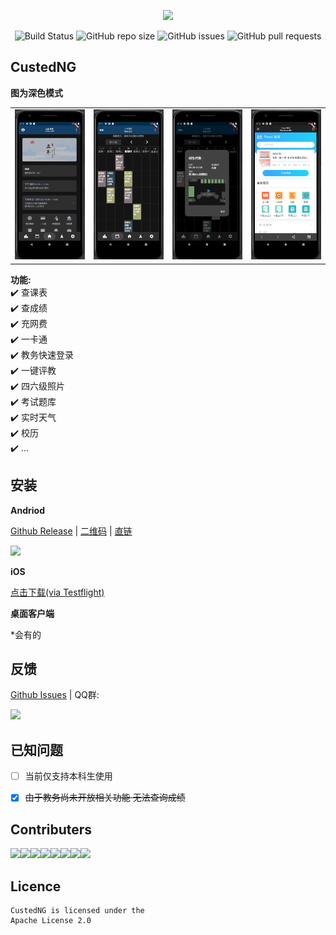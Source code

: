 <p align="center">
  <img width="500px" src="https://raw.githubusercontent.com/CustedNG/CustedNG/master/screenshot/CustedNG.png">
</p>

<p align="center">
    <img alt="Build Status" src="https://api.codemagic.io/apps/5e34f30dcb13955d9f85f43f/5e34f30dcb13955d9f85f43e/status_badge.svg">
    <img alt="GitHub repo size" src="https://img.shields.io/github/repo-size/CustedNG/CustedNG">
    <img alt="GitHub issues" src="https://img.shields.io/github/issues-raw/CustedNG/CustedNG">
    <img alt="GitHub pull requests" src="https://img.shields.io/github/issues-pr/CustedNG/CustedNG">
</p>

## CustedNG

**图为深色模式**

<table>
  <tr>
    <td>
		<img width="200px" src="https://raw.githubusercontent.com/CustedNG/CustedNG/material/screenshot/home.png">
    </td>
    <td>
       <img width="200px" src="https://raw.githubusercontent.com/CustedNG/CustedNG/material/screenshot/schedule.png">
    </td>
    <td>
       <img width="200px" src="https://raw.githubusercontent.com/CustedNG/CustedNG/material/screenshot/lesson.png">
    </td>
    <td>
       <img width="200px" src="https://raw.githubusercontent.com/CustedNG/CustedNG/material/screenshot/tiku.png">
    </td>
  </tr>
</table>

**功能:**  
✔️ 查课表  
✔️ 查成绩  
✔️ 充网费  
✔️ 一卡通  
✔️ 教务快速登录  
✔️ 一键评教  
✔️ 四六级照片  
✔️ 考试题库  
✔️ 实时天气  
✔️ 校历  
✔️ ...  

## 安装

**Andriod**

[Github Release](https://github.com/CustedNG/CustedNG/releases) | [二维码](https://cust.app/CustedNG.svg) | [直链](https://cust.app/app/apk/downloadUrl)

<img width="250px" src="https://cust.app/CustedNG.svg">

**iOS**

[点击下载(via Testflight)](https://cust.app/ios)

**桌面客户端**

*会有的

## 反馈

[Github Issues](https://github.com/CustedNG/CustedNG/issues) | QQ群: 

<img width="150px" src="https://raw.githubusercontent.com/CustedNG/CustedNG/master/screenshot/user_group.jpg">

## 已知问题

- [ ] 当前仅支持本科生使用
- [x] <del>由于教务尚未开放相关功能 无法查询成绩</del>


## Contributers

[![](https://sourcerer.io/fame/xtyxtyx/CustedNG/CustedNG/images/0)](https://sourcerer.io/fame/xtyxtyx/CustedNG/CustedNG/links/0)[![](https://sourcerer.io/fame/xtyxtyx/CustedNG/CustedNG/images/1)](https://sourcerer.io/fame/xtyxtyx/CustedNG/CustedNG/links/1)[![](https://sourcerer.io/fame/xtyxtyx/CustedNG/CustedNG/images/2)](https://sourcerer.io/fame/xtyxtyx/CustedNG/CustedNG/links/2)[![](https://sourcerer.io/fame/xtyxtyx/CustedNG/CustedNG/images/3)](https://sourcerer.io/fame/xtyxtyx/CustedNG/CustedNG/links/3)[![](https://sourcerer.io/fame/xtyxtyx/CustedNG/CustedNG/images/4)](https://sourcerer.io/fame/xtyxtyx/CustedNG/CustedNG/links/4)[![](https://sourcerer.io/fame/xtyxtyx/CustedNG/CustedNG/images/5)](https://sourcerer.io/fame/xtyxtyx/CustedNG/CustedNG/links/5)[![](https://sourcerer.io/fame/xtyxtyx/CustedNG/CustedNG/images/6)](https://sourcerer.io/fame/xtyxtyx/CustedNG/CustedNG/links/6)[![](https://sourcerer.io/fame/xtyxtyx/CustedNG/CustedNG/images/7)](https://sourcerer.io/fame/xtyxtyx/CustedNG/CustedNG/links/7)


## Licence

```
CustedNG is licensed under the
Apache License 2.0
```